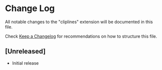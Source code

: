 # Change Log

All notable changes to the "cliplines" extension will be documented in this file.

Check [Keep a Changelog](http://keepachangelog.com/) for recommendations on how to structure this file.

## [Unreleased]

- Initial release